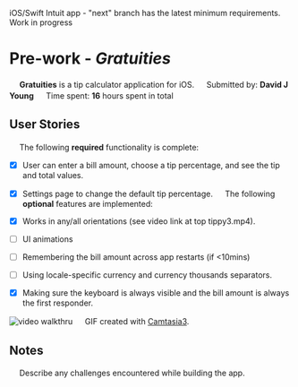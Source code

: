 iOS/Swift Intuit app - "next" branch has the latest minimum requirements. Work in progress
# Pre-work - *Gratuities*
　
**Gratuities** is a tip calculator application for iOS.
　
Submitted by: **David J Young**
　
Time spent: **16** hours spent in total
　
## User Stories
　
The following **required** functionality is complete:
　
* [x] User can enter a bill amount, choose a tip percentage, and see the tip and total values.
* [x] Settings page to change the default tip percentage.
　
The following **optional** features are implemented:
* [x] Works in any/all orientations (see video link at top tippy3.mp4).
* [ ] UI animations
* [ ] Remembering the bill amount across app restarts (if <10mins)
* [ ] Using locale-specific currency and currency thousands separators.
* [x] Making sure the keyboard is always visible and the bill amount is always the first responder. 


![video walkthru](http://davidjyoung.com/cmg/tippy3.gif)
　
GIF created with [Camtasia3](https://www.techsmith.com/).
　
## Notes
　
Describe any challenges encountered while building the app.
　

